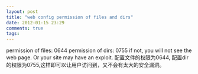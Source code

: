```yaml
---
layout: post
title: "web config permission of files and dirs"
date: 2012-01-15 23:29
comments: true
tags: 
---
```

permission of files: 0644
permission of dirs:  0755
if not, you will not see the web page. Or your site may have an exploit.
配置文件的权限为0644, 配置dir的权限为0755,这样即可以让用户访问到，又不会有太大的安全漏洞。
